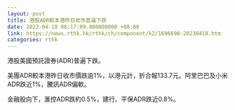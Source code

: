```yaml
---
layout: post
title: 港股ADR較本港昨日收市普遍下跌
date: 2023-04-18 06:17:09.000000000 +08:00
link: https://news.rthk.hk/rthk/ch/component/k2/1696690-20230418.htm
categories: rthk
---
```


港股美國預託證券(ADR)普遍下跌。

美團ADR較本港昨日收市價跌逾1%，以港元計，折合報133.7元。阿里巴巴及小米ADR跌近1%，騰訊ADR偏軟。

金融股向下，滙控ADR跌約0.5%，建行、平保ADR跌近0.8%。
